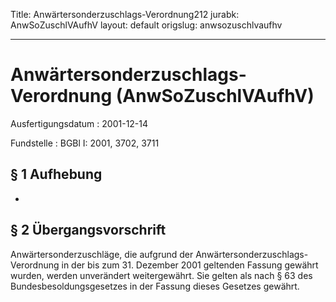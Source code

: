 Title: Anwärtersonderzuschlags-Verordnung212
jurabk: AnwSoZuschlVAufhV
layout: default
origslug: anwsozuschlvaufhv


---

# Anwärtersonderzuschlags-Verordnung (AnwSoZuschlVAufhV)

Ausfertigungsdatum
:   2001-12-14

Fundstelle
:   BGBl I: 2001, 3702, 3711



## § 1 Aufhebung

-


## § 2 Übergangsvorschrift

Anwärtersonderzuschläge, die aufgrund der Anwärtersonderzuschlags-
Verordnung in der bis zum 31. Dezember 2001 geltenden Fassung gewährt
wurden, werden unverändert weitergewährt. Sie gelten als nach § 63 des
Bundesbesoldungsgesetzes in der Fassung dieses Gesetzes gewährt.

